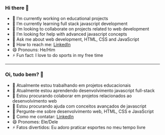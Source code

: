 <!--
**GabrielRochaFC/GabrielRochaFC** is a ✨ _special_ ✨ repository because its `README.md` (this file) appears on your GitHub profile.

Here are some ideas to get you started:

- 🔭 I’m currently working on ...
- 🌱 I’m currently learning ...
- 👯 I’m looking to collaborate on ...
- 🤔 I’m looking for help with ...
- 💬 Ask me about ...
- 📫 How to reach me: ...
- 😄 Pronouns: ...
- ⚡ Fun fact: ...
-->

### Hi there 👋 

- 🔭 I’m currently working on educational projects
- 🌱 I’m currently learning full stack javascript development
- 👯 I’m looking to collaborate on projects related to web development
- 🤔 I’m looking for help with advanced javascript concepts 
- 💬 Ask me about web development, HTML, CSS and JavaScript
- 💼 How to reach me: [LinkedIn](https://www.linkedin.com/in/gabriel-rocha-28ab8414b/)
- 😄 Pronouns: He/Him
- ⚡ Fun fact: I love to do sports in my free time

<hr>

### Oi, tudo bem? 👋

- 🔭 Atualmente estou trabalhando em projetos educacionais
- 🌱 Atualmente estou aprendendo desenvolvimento javascript full-stack
- 👯 Estou procurando colaborar em projetos relacionados ao desenvolvimento web
- 🤔 Estou procurando ajuda com conceitos avançados de javascript
- 💬 Pergunte-me sobre desenvolvimento web, HTML, CSS e JavaScript
- 💼 Como me contatar: [LinkedIn](https://www.linkedin.com/in/gabriel-rocha-28ab8414b/)
- 😄 Pronomes: Ele/Dele
- ⚡ Fatos divertidos: Eu adoro praticar esportes no meu tempo livre

